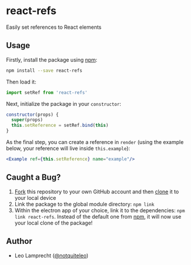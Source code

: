 # react-refs

Easily set references to React elements

## Usage

Firstly, install the package using [npm](https://www.npmjs.com):

```bash
npm install --save react-refs
```

Then load it:

```js
import setRef from 'react-refs'
```

Next, initialize the package in your `constructor`:

```js
constructor(props) {
  super(props)
  this.setReference = setRef.bind(this)
}
```

As the final step, you can create a reference in `render` (using the example below, your reference will live inside `this.example`):

```jsx
<Example ref={this.setReference} name="example"/>
```

## Caught a Bug?

1. [Fork](https://help.github.com/articles/fork-a-repo/) this repository to your own GitHub account and then [clone](https://help.github.com/articles/cloning-a-repository/) it to your local device
2. Link the package to the global module directory: `npm link`
3. Within the electron app of your choice, link it to the dependencies: `npm link react-refs`. Instead of the default one from [npm](https://www.npmjs.com), it will now use your local clone of the package!

## Author

- Leo Lamprecht ([@notquiteleo](https://twitter.com/notquiteleo))
